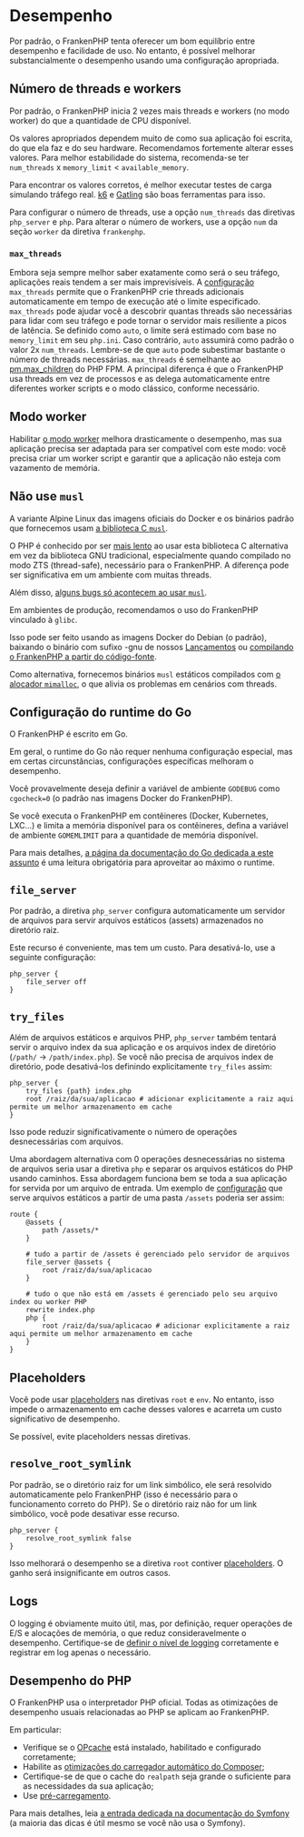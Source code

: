 # Desempenho

Por padrão, o FrankenPHP tenta oferecer um bom equilíbrio entre desempenho e
facilidade de uso.
No entanto, é possível melhorar substancialmente o desempenho usando uma
configuração apropriada.

## Número de threads e workers

Por padrão, o FrankenPHP inicia 2 vezes mais threads e workers (no modo worker)
do que a quantidade de CPU disponível.

Os valores apropriados dependem muito de como sua aplicação foi escrita, do que
ela faz e do seu hardware.
Recomendamos fortemente alterar esses valores.
Para melhor estabilidade do sistema, recomenda-se ter `num_threads` x
`memory_limit` < `available_memory`.

Para encontrar os valores corretos, é melhor executar testes de carga simulando
tráfego real.
[k6](https://k6.io) e [Gatling](https://gatling.io) são boas ferramentas para
isso.

Para configurar o número de threads, use a opção `num_threads` das diretivas
`php_server` e `php`.
Para alterar o número de workers, use a opção `num` da seção `worker` da
diretiva `frankenphp`.

### `max_threads`

Embora seja sempre melhor saber exatamente como será o seu tráfego, aplicações
reais tendem a ser mais imprevisíveis.
A [configuração](config.md#configuracao-do-caddyfile) `max_threads` permite que
o FrankenPHP crie threads adicionais automaticamente em tempo de execução até o
limite especificado.
`max_threads` pode ajudar você a descobrir quantas threads são necessárias para
lidar com seu tráfego e pode tornar o servidor mais resiliente a picos de
latência.
Se definido como `auto`, o limite será estimado com base no `memory_limit` em
seu `php.ini`.
Caso contrário, `auto` assumirá como padrão o valor 2x `num_threads`.
Lembre-se de que `auto` pode subestimar bastante o número de threads
necessárias.
`max_threads` é semelhante ao
[pm.max_children](https://www.php.net/manual/pt_BR/install.fpm.configuration.php#pm.max-children)
do PHP FPM.
A principal diferença é que o FrankenPHP usa threads em vez de processos e as
delega automaticamente entre diferentes worker scripts e o modo clássico,
conforme necessário.

## Modo worker

Habilitar [o modo worker](worker.md) melhora drasticamente o desempenho, mas sua
aplicação precisa ser adaptada para ser compatível com este modo: você precisa
criar um worker script e garantir que a aplicação não esteja com vazamento de
memória.

## Não use `musl`

A variante Alpine Linux das imagens oficiais do Docker e os binários padrão que
fornecemos usam [a biblioteca C `musl`](https://musl.libc.org).

O PHP é conhecido por ser
[mais lento](https://gitlab.alpinelinux.org/alpine/aports/-/issues/14381)
ao usar esta biblioteca C alternativa em vez da biblioteca GNU tradicional,
especialmente quando compilado no modo ZTS (thread-safe), necessário para o
FrankenPHP.
A diferença pode ser significativa em um ambiente com muitas threads.

Além disso,
[alguns bugs só acontecem ao usar `musl`](https://github.com/php/php-src/issues?q=sort%3Aupdated-desc+is%3Aissue+is%3Aopen+label%3ABug+musl).

Em ambientes de produção, recomendamos o uso do FrankenPHP vinculado à `glibc`.

Isso pode ser feito usando as imagens Docker do Debian (o padrão), baixando o
binário com sufixo -gnu de nossos
[Lançamentos](https://github.com/php/frankenphp/releases) ou
[compilando o FrankenPHP a partir do código-fonte](compile.md).

Como alternativa, fornecemos binários `musl` estáticos compilados com
[o alocador `mimalloc`](https://github.com/microsoft/mimalloc), o que alivia os
problemas em cenários com threads.

## Configuração do runtime do Go

O FrankenPHP é escrito em Go.

Em geral, o runtime do Go não requer nenhuma configuração especial, mas em
certas circunstâncias, configurações específicas melhoram o desempenho.

Você provavelmente deseja definir a variável de ambiente `GODEBUG` como
`cgocheck=0` (o padrão nas imagens Docker do FrankenPHP).

Se você executa o FrankenPHP em contêineres (Docker, Kubernetes, LXC...) e
limita a memória disponível para os contêineres, defina a variável de ambiente
`GOMEMLIMIT` para a quantidade de memória disponível.

Para mais detalhes,
[a página da documentação do Go dedicada a este assunto](https://pkg.go.dev/runtime#hdr-Environment_Variables)
é uma leitura obrigatória para aproveitar ao máximo o runtime.

## `file_server`

Por padrão, a diretiva `php_server` configura automaticamente um servidor de
arquivos para servir arquivos estáticos (assets) armazenados no diretório raiz.

Este recurso é conveniente, mas tem um custo.
Para desativá-lo, use a seguinte configuração:

```caddyfile
php_server {
    file_server off
}
```

## `try_files`

Além de arquivos estáticos e arquivos PHP, `php_server` também tentará servir o
arquivo index da sua aplicação e os arquivos index de diretório (`/path/` ->
`/path/index.php`).
Se você não precisa de arquivos index de diretório, pode desativá-los definindo
explicitamente `try_files` assim:

```caddyfile
php_server {
    try_files {path} index.php
    root /raiz/da/sua/aplicacao # adicionar explicitamente a raiz aqui permite um melhor armazenamento em cache
}
```

Isso pode reduzir significativamente o número de operações desnecessárias com
arquivos.

Uma abordagem alternativa com 0 operações desnecessárias no sistema de arquivos
seria usar a diretiva `php` e separar os arquivos estáticos do PHP usando
caminhos.
Essa abordagem funciona bem se toda a sua aplicação for servida por um arquivo
de entrada.
Um exemplo de [configuração](config.md#configuracao-do-caddyfile) que serve
arquivos estáticos a partir de uma pasta `/assets` poderia ser assim:

```caddyfile
route {
    @assets {
        path /assets/*
    }

    # tudo a partir de /assets é gerenciado pelo servidor de arquivos
    file_server @assets {
        root /raiz/da/sua/aplicacao
    }

    # tudo o que não está em /assets é gerenciado pelo seu arquivo index ou worker PHP
    rewrite index.php
    php {
        root /raiz/da/sua/aplicacao # adicionar explicitamente a raiz aqui permite um melhor armazenamento em cache
    }
}
```

## Placeholders

Você pode usar
[placeholders](https://caddyserver.com/docs/conventions#placeholders) nas
diretivas `root` e `env`.
No entanto, isso impede o armazenamento em cache desses valores e acarreta um
custo significativo de desempenho.

Se possível, evite placeholders nessas diretivas.

## `resolve_root_symlink`

Por padrão, se o diretório raiz for um link simbólico, ele será resolvido
automaticamente pelo FrankenPHP (isso é necessário para o funcionamento correto
do PHP).
Se o diretório raiz não for um link simbólico, você pode desativar esse recurso.

```caddyfile
php_server {
    resolve_root_symlink false
}
```

Isso melhorará o desempenho se a diretiva `root` contiver
[placeholders](https://caddyserver.com/docs/conventions#placeholders).
O ganho será insignificante em outros casos.

## Logs

O logging é obviamente muito útil, mas, por definição, requer operações de E/S e
alocações de memória, o que reduz consideravelmente o desempenho.
Certifique-se de
[definir o nível de logging](https://caddyserver.com/docs/caddyfile/options#log)
corretamente e registrar em log apenas o necessário.

## Desempenho do PHP

O FrankenPHP usa o interpretador PHP oficial.
Todas as otimizações de desempenho usuais relacionadas ao PHP se aplicam ao
FrankenPHP.

Em particular:

- Verifique se o [OPcache](https://www.php.net/manual/pt_BR/book.opcache.php)
  está instalado, habilitado e configurado corretamente;
- Habilite as
  [otimizações do carregador automático do Composer](https://getcomposer.org/doc/articles/autoloader-optimization.md);
- Certifique-se de que o cache do `realpath` seja grande o suficiente para as
  necessidades da sua aplicação;
- Use
  [pré-carregamento](https://www.php.net/manual/pt_BR/opcache.preloading.php).

Para mais detalhes, leia
[a entrada dedicada na documentação do Symfony](https://symfony.com/doc/current/performance.html)
(a maioria das dicas é útil mesmo se você não usa o Symfony).
